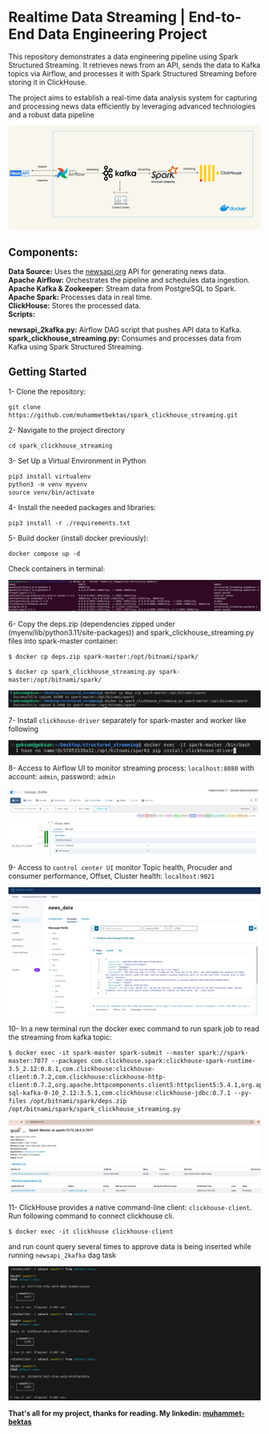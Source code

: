 # Realtime Data Streaming | End-to-End Data Engineering Project


This repository demonstrates a data engineering pipeline using Spark Structured Streaming. It retrieves news from an API, sends the data to Kafka topics via Airflow, and processes it with Spark Structured Streaming before storing it in ClickHouse. 

The project aims to establish a real-time data analysis system for capturing and processing news data efficiently by leveraging advanced technologies and a robust data pipeline

<p align="center">
  <img src="images/pipeline.gif" alt="Wallpaper">
</p>

## Components:

**Data Source:** Uses the [newsapi.org](https://newsapi.org/) API for generating news data. \
**Apache Airflow:** Orchestrates the pipeline and schedules data ingestion. \
**Apache Kafka & Zookeeper:** Stream data from PostgreSQL to Spark. \
**Apache Spark:** Processes data in real time. \
**ClickHouse:** Stores the processed data. \
**Scripts:**

**newsapi_2kafka.py:** Airflow DAG script that pushes API data to Kafka. \
**spark_clickhouse_streaming.py:** Consumes and processes data from Kafka using Spark Structured Streaming. 

## Getting Started

1- Clone the repository:

```
git clone https://github.com/muhammetbektas/spark_clickhouse_streaming.git
```

2- Navigate to the project directory

```
cd spark_clickhouse_streaming
```

3- Set Up a Virtual Environment in Python

```
pip3 install virtualenv
python3 -m venv myvenv
source venv/bin/activate
```

4- Install the needed packages and libraries:

```
pip3 install -r ./requirements.txt
```

5- Build docker (install docker previously):

```
docker compose up -d
```

Check containers in terminal:

<p align="center">
  <img src="images/docker_ps.png" alt="Wallpaper">
</p>


6- Copy the deps.zip (dependencies zipped under (myenv/lib/python3.11/site-packages)) and spark_clickhouse_streaming.py files into spark-master container:

```
$ docker cp deps.zip spark-master:/opt/bitnami/spark/
```
```
$ docker cp spark_clickhouse_streaming.py spark-master:/opt/bitnami/spark/
```
<p align="left">
  <img src="images/docker_cp.png" alt="Wallpaper">
</p>

7- Install `clickhouse-driver` separately for spark-master and worker like following

<p align="left">
  <img src="images/clickhouse_driver.png" alt="Wallpaper">
</p>


8- Access to Airflow UI to monitor streaming process: `localhost:8080` with account: `admin`, password: `admin`

<p align="center">
  <img src="images/airflow_ui.png" alt="Wallpaper">
</p>

9- Access to `control center UI` monitor Topic health, Procuder and consumer performance, Offset, Cluster health: `localhost:9021`

<p align="center">
  <img src="images/controlcenter.png" alt="Wallpaper">
</p>

10- In a new terminal run the docker exec command to run spark job to read the streaming from kafka topic:

```
$ docker exec -it spark-master spark-submit --master spark://spark-master:7077 --packages com.clickhouse.spark:clickhouse-spark-runtime-3.5_2.12:0.8.1,com.clickhouse:clickhouse-client:0.7.2,com.clickhouse:clickhouse-http-client:0.7.2,org.apache.httpcomponents.client5:httpclient5:5.4.1,org.apache.spark:spark-sql-kafka-0-10_2.12:3.5.1,com.clickhouse:clickhouse-jdbc:0.7.1 --py-files /opt/bitnami/spark/deps.zip  /opt/bitnami/spark/spark_clickhouse_streaming.py
```

<p align="center">
  <img src="images/sparkmasterui.png" alt="Wallpaper">
</p>

11- ClickHouse provides a native command-line client: `clickhouse-client`. Run following command to connect clickhouse cli.
```
$ docker exec -it clickhouse clickhouse-client
```
and run count query several times to approve data is being inserted while running `newsapi_2kafka` dag task

<p align="center">
  <img src="images/clickhouse.png" alt="Wallpaper">
</p>


<b>That's all for my project, thanks for reading.
My linkedin: [muhammet-bektas](https://www.linkedin.com/in/muhammet-bektas-17b888110) </b>
